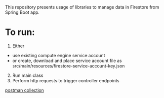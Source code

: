 This repository presents usage of libraries to manage data in Firestore from Spring Boot app.
# To run:
1. Either
* use existing compute engine service account  
* or create, download and place service account file as src/main/resources/firestore-service-account-key.json
2. Run main class
3. Perform http requests to trigger controller endpoints

[postman collection](users.postman_collection.json)
